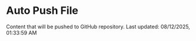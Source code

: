 # Auto Push File

Content that will be pushed to GitHub repository.
Last updated: 08/12/2025, 01:33:59 AM